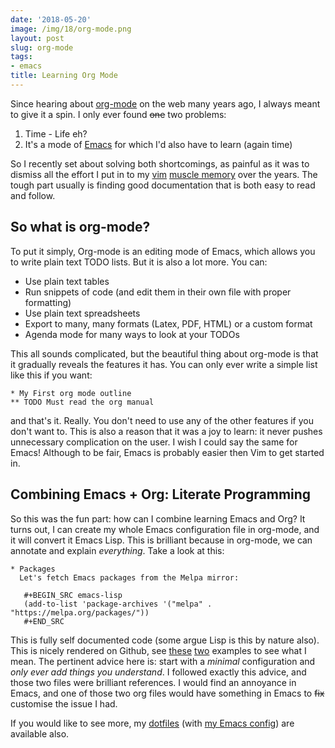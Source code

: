 ```yaml
---
date: '2018-05-20'
image: /img/18/org-mode.png
layout: post
slug: org-mode
tags:
- emacs
title: Learning Org Mode
---
```


Since hearing about [org-mode](https://orgmode.org) on the web many years ago, I always meant to give it a spin. I only ever found <del>one</del> two problems:

1. Time - Life eh?
2. It's a mode of [Emacs](https://www.gnu.org/software/emacs/) for which I'd also have to learn (again time)

So I recently set about solving both shortcomings, as painful as it was to dismiss all the effort I put in to my [vim](https://www.vim.org) [muscle memory](https://en.wikipedia.org/wiki/Muscle_memory) over the years. The tough part usually is finding good documentation that is both easy to read and follow.

## So what is org-mode?
To put it simply, Org-mode is an editing mode of Emacs, which allows you to write plain text TODO lists. But it is also a lot more. You can:

* Use plain text tables
* Run snippets of code (and edit them in their own file with proper formatting)
* Use plain text spreadsheets
* Export to many, many formats (Latex, PDF, HTML) or a custom format
* Agenda mode for many ways to look at your TODOs

This all sounds complicated, but the beautiful thing about org-mode is that it gradually reveals the features it has. You can only ever write a simple list like this if you want:

```
* My First org mode outline
** TODO Must read the org manual
```

and that's it. Really. You don't need to use any of the other features if you don't want to. This is also a reason that it was a joy to learn: it never pushes unnecessary complication on the user. I wish I could say the same for Emacs! Although to be fair, Emacs is probably easier then Vim to get started in.

## Combining Emacs + Org: Literate Programming

So this was the fun part: how can I combine learning Emacs and Org? It turns out, I can create my whole Emacs configuration file in org-mode, and it will convert it Emacs Lisp. This is brilliant because in org-mode, we can annotate and explain _everything_. Take a look at this:

```
* Packages
  Let's fetch Emacs packages from the Melpa mirror:
  
   #+BEGIN_SRC emacs-lisp
   (add-to-list 'package-archives '("melpa" . "https://melpa.org/packages/"))
   #+END_SRC

```

This is fully self documented code (some argue Lisp is this by nature also). This is nicely rendered on Github, see [these](https://github.com/larstvei/dot-emacs/blob/master/init.org) [two](https://github.com/seth/my-emacs-dot-d/blob/master/emacs-init.org) examples to see what I mean. The pertinent advice here is: start with a _minimal_ configuration and _only ever add things you understand_. I followed exactly this advice, and those two files were brilliant references. I would find an annoyance in Emacs, and one of those two org files would have something in Emacs to <del>fix</del> customise the issue I had.

If you would like to see more, my [dotfiles](https://github.com/dueyfinster/dotfiles) (with [my Emacs config](https://github.com/dueyfinster/dotfiles/blob/master/conf/emacs.d/emacs-init.org)) are available also.